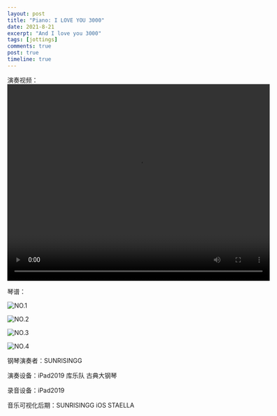 ```yaml
---
layout: post
title: "Piano: I LOVE YOU 3000"
date: 2021-8-21
excerpt: "And I love you 3000"
tags: [jottings]
comments: true
post: true
timeline: true
---
```



演奏视频：
<video width="600" height="450" controls>
    <source src="https://raw.githubusercontent.com/SUNRISINGGG/sunrisinggg.github.io/master/assets/img/Poems/COS.mp4" type="video/mp4">
</video>

琴谱：

![NO.1](https://raw.githubusercontent.com/SUNRISINGGG/sunrisinggg.github.io/master/assets/img/Poems/ily1.jpg "NO.1")

![NO.2](https://raw.githubusercontent.com/SUNRISINGGG/sunrisinggg.github.io/master/assets/img/Poems/ily2.jpg "NO.2")

![NO.3](https://raw.githubusercontent.com/SUNRISINGGG/sunrisinggg.github.io/master/assets/img/Poems/ily3.jpg "NO.3")

![NO.4](https://raw.githubusercontent.com/SUNRISINGGG/sunrisinggg.github.io/master/assets/img/Poems/ily4.jpg "NO.4")

钢琴演奏者：SUNRISINGG

演奏设备：iPad2019 库乐队 古典大钢琴

录音设备：iPad2019

音乐可视化后期：SUNRISINGG iOS STAELLA 
